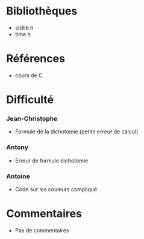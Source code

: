 # Bibliothèques
* stdlib.h
* time.h

# Références
* cours de C

# Difficulté
### Jean-Christophe
* Formule de la dichotomie (petite erreur de calcul) 

### Antony
* Erreur de formule dichotomie

### Antoine
* Code sur les couleurs compliqué

# Commentaires
* Pas de commentaires

